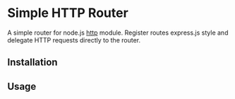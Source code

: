 Simple HTTP Router
====================

A simple router for node.js [http](https://nodejs.org/api/http.html) module. Register routes express.js style and delegate HTTP requests directly to the router.

## Installation


## Usage
